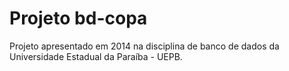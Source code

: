 # Projeto bd-copa

Projeto apresentado em 2014 na disciplina de banco de dados da Universidade Estadual da Paraíba - UEPB.
